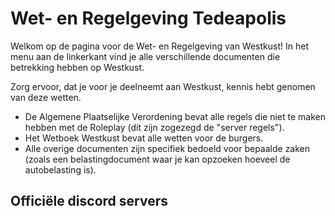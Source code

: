 # Wet- en Regelgeving Tedeapolis

Welkom op de pagina voor de Wet- en Regelgeving van Westkust!
In het menu aan de linkerkant vind je alle verschillende documenten die betrekking hebben op Westkust.

Zorg ervoor, dat je voor je deelneemt aan Westkust, kennis hebt genomen van deze wetten.

- De Algemene Plaatselijke Verordening bevat alle regels die niet te maken hebben met de Roleplay (dit zijn zogezegd de "server regels").
- Het Wetboek Westkust bevat alle wetten voor de burgers.
- Alle overige documenten zijn specifiek bedoeld voor bepaalde zaken (zoals een belastingdocument waar je kan opzoeken hoeveel de autobelasting is).

## Officiële discord servers


